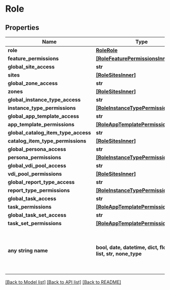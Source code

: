 # Role


## Properties
Name | Type | Description | Notes
------------ | ------------- | ------------- | -------------
**role** | [**RoleRole**](RoleRole.md) |  | [optional] 
**feature_permissions** | [**[RoleFeaturePermissionsInner]**](RoleFeaturePermissionsInner.md) |  | [optional] 
**global_site_access** | **str** |  | [optional] 
**sites** | [**[RoleSitesInner]**](RoleSitesInner.md) |  | [optional] 
**global_zone_access** | **str** |  | [optional] 
**zones** | [**[RoleSitesInner]**](RoleSitesInner.md) |  | [optional] 
**global_instance_type_access** | **str** |  | [optional] 
**instance_type_permissions** | [**[RoleInstanceTypePermissionsInner]**](RoleInstanceTypePermissionsInner.md) |  | [optional] 
**global_app_template_access** | **str** |  | [optional] 
**app_template_permissions** | [**[RoleAppTemplatePermissionsInner]**](RoleAppTemplatePermissionsInner.md) |  | [optional] 
**global_catalog_item_type_access** | **str** |  | [optional] 
**catalog_item_type_permissions** | [**[RoleSitesInner]**](RoleSitesInner.md) |  | [optional] 
**global_persona_access** | **str** |  | [optional] 
**persona_permissions** | [**[RoleInstanceTypePermissionsInner]**](RoleInstanceTypePermissionsInner.md) |  | [optional] 
**global_vdi_pool_access** | **str** |  | [optional] 
**vdi_pool_permissions** | [**[RoleSitesInner]**](RoleSitesInner.md) |  | [optional] 
**global_report_type_access** | **str** |  | [optional] 
**report_type_permissions** | [**[RoleInstanceTypePermissionsInner]**](RoleInstanceTypePermissionsInner.md) |  | [optional] 
**global_task_access** | **str** |  | [optional] 
**task_permissions** | [**[RoleAppTemplatePermissionsInner]**](RoleAppTemplatePermissionsInner.md) |  | [optional] 
**global_task_set_access** | **str** |  | [optional] 
**task_set_permissions** | [**[RoleAppTemplatePermissionsInner]**](RoleAppTemplatePermissionsInner.md) |  | [optional] 
**any string name** | **bool, date, datetime, dict, float, int, list, str, none_type** | any string name can be used but the value must be the correct type | [optional]

[[Back to Model list]](../README.md#documentation-for-models) [[Back to API list]](../README.md#documentation-for-api-endpoints) [[Back to README]](../README.md)



